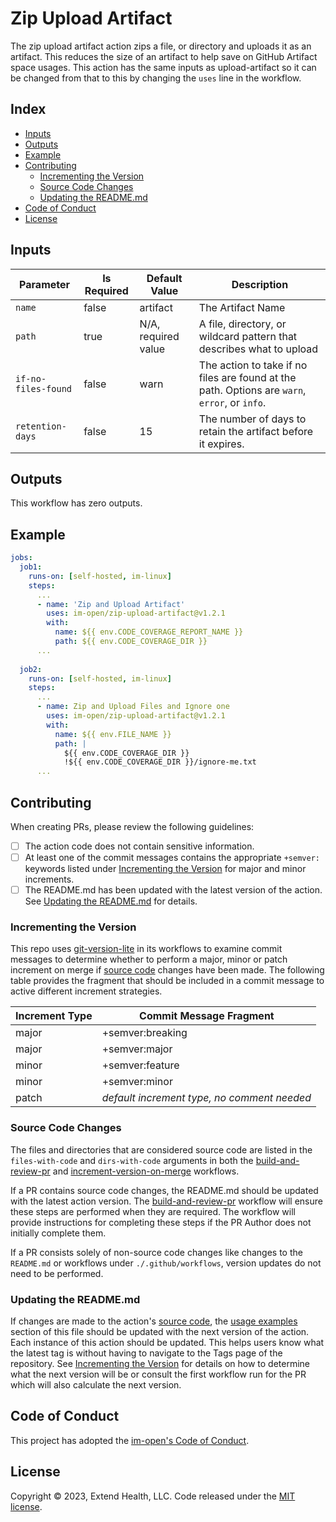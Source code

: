 # Zip Upload Artifact
The zip upload artifact action zips a file, or directory and uploads it as an artifact. This reduces the size of an artifact to help save on GitHub Artifact space usages. This action has the same inputs as upload-artifact so it can be changed from that to this by changing the `uses` line in the workflow.

## Index

- [Inputs](#inputs)
- [Outputs](#outputs)
- [Example](#example)
- [Contributing](#contributing)
  - [Incrementing the Version](#incrementing-the-version)
  - [Source Code Changes](#source-code-changes)
  - [Updating the README.md](#updating-the-readmemd)
- [Code of Conduct](#code-of-conduct)
- [License](#license)

## Inputs

| Parameter               | Is Required | Default Value       | Description           |
| ----------------------- | ----------- | ------------------- | --------------------- |
| `name`                  | false       | artifact            | The Artifact Name |
| `path`                  | true        | N/A, required value | A file, directory, or wildcard pattern that describes what to upload |
| `if-no-files-found`     | false       | warn                | The action to take if no files are found at the path. Options are `warn`, `error`, or `info`. |
| `retention-days`        | false       | 15                  | The number of days to retain the artifact before it expires. |


## Outputs

This workflow has zero outputs.

## Example

```yml
jobs:
  job1:
    runs-on: [self-hosted, im-linux]
    steps:
      ...
      - name: 'Zip and Upload Artifact'
        uses: im-open/zip-upload-artifact@v1.2.1
        with:
          name: ${{ env.CODE_COVERAGE_REPORT_NAME }}
          path: ${{ env.CODE_COVERAGE_DIR }}
      ...
  
  job2:
    runs-on: [self-hosted, im-linux]
    steps:
      ...
      - name: Zip and Upload Files and Ignore one
        uses: im-open/zip-upload-artifact@v1.2.1
        with:
          name: ${{ env.FILE_NAME }}
          path: |
            ${{ env.CODE_COVERAGE_DIR }}
            !${{ env.CODE_COVERAGE_DIR }}/ignore-me.txt
      ...
```

## Contributing

When creating PRs, please review the following guidelines:

- [ ] The action code does not contain sensitive information.
- [ ] At least one of the commit messages contains the appropriate `+semver:` keywords listed under [Incrementing the Version] for major and minor increments.
- [ ] The README.md has been updated with the latest version of the action.  See [Updating the README.md] for details.

### Incrementing the Version

This repo uses [git-version-lite] in its workflows to examine commit messages to determine whether to perform a major, minor or patch increment on merge if [source code] changes have been made.  The following table provides the fragment that should be included in a commit message to active different increment strategies.

| Increment Type | Commit Message Fragment                     |
|----------------|---------------------------------------------|
| major          | +semver:breaking                            |
| major          | +semver:major                               |
| minor          | +semver:feature                             |
| minor          | +semver:minor                               |
| patch          | *default increment type, no comment needed* |

### Source Code Changes

The files and directories that are considered source code are listed in the `files-with-code` and `dirs-with-code` arguments in both the [build-and-review-pr] and [increment-version-on-merge] workflows.

If a PR contains source code changes, the README.md should be updated with the latest action version.  The [build-and-review-pr] workflow will ensure these steps are performed when they are required.  The workflow will provide instructions for completing these steps if the PR Author does not initially complete them.

If a PR consists solely of non-source code changes like changes to the `README.md` or workflows under `./.github/workflows`, version updates do not need to be performed.

### Updating the README.md

If changes are made to the action's [source code], the [usage examples] section of this file should be updated with the next version of the action.  Each instance of this action should be updated.  This helps users know what the latest tag is without having to navigate to the Tags page of the repository.  See [Incrementing the Version] for details on how to determine what the next version will be or consult the first workflow run for the PR which will also calculate the next version.

## Code of Conduct

This project has adopted the [im-open's Code of Conduct](https://github.com/im-open/.github/blob/main/CODE_OF_CONDUCT.md).

## License

Copyright &copy; 2023, Extend Health, LLC. Code released under the [MIT license](LICENSE).

[git-version-lite]: https://github.com/im-open/git-version-lite
[Incrementing the Version]: #incrementing-the-version
[Updating the README.md]: #updating-the-readmemd
[build-and-review-pr]: ./.github/workflows/build-and-review-pr.yml
[increment-version-on-merge]: ./.github/workflows/increment-version-on-merge.yml
[source code]: #source-code-changes
[usage examples]: #usage-examples
